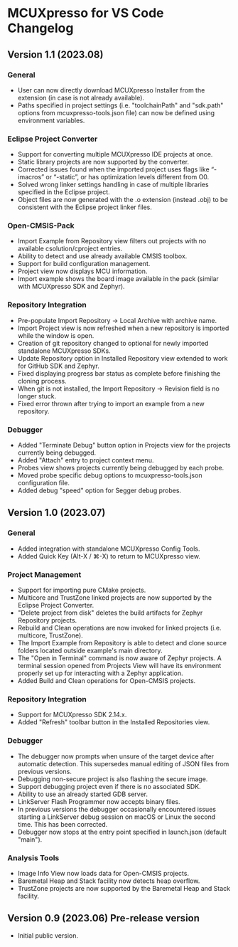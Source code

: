 # MCUXpresso for VS Code Changelog

## Version 1.1 (2023.08)

<h3>General</h3>

- User can now directly download MCUXpresso Installer from the extension (in case is not already available).
- Paths specified in project settings (i.e. "toolchainPath" and "sdk.path" options from mcuxpresso-tools.json file) can now be defined using environment variables.

<h3>Eclipse Project Converter</h3>

- Support for converting multiple MCUXpresso IDE projects at once.
- Static library projects are now supported by the converter.
- Corrected issues found when the imported project uses flags like “-imacros” or “-static”, or has optimization levels different from O0.
- Solved wrong linker settings handling in case of multiple libraries specified in the Eclipse project.
- Object files are now generated with the .o extension (instead .obj) to be consistent with the Eclipse project linker files.

<h3>Open-CMSIS-Pack</h3>

- Import Example from Repository view filters out projects with no available csolution/cproject entries.
- Ability to detect and use already available CMSIS toolbox.
- Support for build configuration management.
- Project view now displays MCU information.
- Import example shows the board image available in the pack (similar with MCUXpresso SDK and Zephyr).

<h3>Repository Integration</h3>

- Pre-populate Import Repository -> Local Archive with archive name.
- Import Project view is now refreshed when a new repository is imported while the window is open.
- Creation of git repository changed to optional for newly imported standalone MCUXpresso SDKs.
- Update Repository option in Installed Repository view extended to work for GitHub SDK and Zephyr.
- Fixed displaying progress bar status as complete before finishing the cloning process.
- When git is not installed, the Import Repository -> Revision field is no longer stuck.
- Fixed error thrown after trying to import an example from a new repository.

<h3>Debugger</h3>

- Added "Terminate Debug" button option in Projects view for the projects currently being debugged.
- Added "Attach" entry to project context menu.
- Probes view shows projects currently being debugged by each probe.
- Moved probe specific debug options to mcuxpresso-tools.json configuration file.
- Added debug "speed" option for Segger debug probes.

## Version 1.0 (2023.07)

<h3>General</h3>

- Added integration with standalone MCUXpresso Config Tools.
- Added Quick Key (Alt-X / ⌘-X) to return to MCUXpresso view.

<h3>Project Management</h3>

- Support for importing pure CMake projects.
- Multicore and TrustZone linked projects are now supported by the Eclipse Project Converter.
- "Delete project from disk" deletes the build artifacts for Zephyr Repository projects.
- Rebuild and Clean operations are now invoked for linked projects (i.e. multicore, TrustZone).
- The Import Example from Repository is able to detect and clone source folders located outside example's main directory.
- The "Open in Terminal" command is now aware of Zephyr projects. A terminal session opened from Projects View will have its environment properly set up for interacting with a Zephyr application.
- Added Build and Clean operations for Open-CMSIS projects.

<h3>Repository Integration</h3>

- Support for MCUXpresso SDK 2.14.x.
- Added "Refresh" toolbar button in the Installed Repositories view.

<h3>Debugger</h3>

- The debugger now prompts when unsure of the target device after automatic detection. This supersedes manual editing of JSON files from previous versions.
- Debugging non-secure project is also flashing the secure image.
- Support debugging project even if there is no associated SDK.
- Ability to use an already started GDB server.
- LinkServer Flash Programmer now accepts binary files.
- In previous versions the debugger occasionally encountered issues starting a LinkServer debug session on macOS or Linux the second time. This has been corrected.
- Debugger now stops at the entry point specified in launch.json (default "main").

<h3>Analysis Tools</h3>

- Image Info View now loads data for Open-CMSIS projects.
- Baremetal Heap and Stack facility now detects heap overflow.
- TrustZone projects are now supported by the Baremetal Heap and Stack facility.

## Version 0.9 (2023.06) Pre-release version

 - Initial public version.